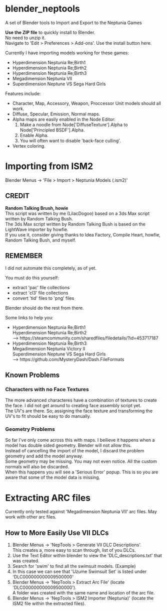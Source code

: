 # blender_neptools
<p>A set of Blender tools to Import and Export to the Neptunia Games
<p><b>Use the ZIP file</b> to quickly install to Blender.
  <br>No need to unzip it.
  <br>Navigate to 'Edit > Preferences > Add-ons'. Use the install button here.

<p>Currently I have importing models working for these games:
<ul>
<li>Hyperdimension Neptunia Re;Birth1
<li>Hyperdimension Neptunia Re;Birth2
<li>Hyperdimension Neptunia Re;Birth3
<li>Megadimension Neptunia VII
<li>Superdimension Neptune VS Sega Hard Girls
</ul>
Features include:
<ul>
  <li>Character, Map, Accessory, Weapon, Proccessor Unit models should all work.
  <li>Diffuse, Specular, Emission, Normal maps.
  <li>Alpha maps are easily enabled in the Node Editor:
    <ol>
      <li>Make a noodle from Node['DiffuseTexture'].Alpha to Node['Principled BSDF'].Alpha.
      <li>Enable Alpha.
      <li>You will often want to disable 'back-face culling'.
    </ol>
  <li>Vertex coloring.
</ul>


<h1>Importing from ISM2</h1>
Blender Menus -> 'File > Import > Neptunia Models (.ism2)'
<h2>CREDIT</h2>
<b>Random Talking Brush, howie</b>
<br>This script was written by me (LilacDogoo) based on a 3ds Max script written by Random Talking Bush.
<br>The 3ds Max script written by Random Talking Bush is based on the LightWave importer by howfie.
<br>If you use it, consider giving thanks to Idea Factory, Compile Heart, howfie, Random Talking Bush, and myself.


<h2>REMEMBER</h2>
I did not automate this completely, as of yet.
<p>You must do this yourself:
<ul>
  <li>extract 'pac' file collections
  <li>extract 'cl3' file collections
  <li>convert 'tid' files to 'png' files
</ul>
<p>Blender should do the rest from there.
<p>Some links to help you:
<ul>
  <li>Hyperdimension Neptunia Re;Birth1
    <br>Hyperdimension Neptunia Re;Birth2
    <br> --> https://steamcommunity.com/sharedfiles/filedetails/?id=453717187
  <li>Hyperdimension Neptunia Re;Birth3
    <br>Megadimension Neptunia Victory II
    <br>Superdimension Neptune VS Sega Hard Girls
    <br> --> https://github.com/MysteryDash/Dash.FileFormats
</ul>

<h2>Known Problems</h2>
<h3>Characters with no Face Textures</h3>
The more advanced characteres have a combination of textures to create the face. I did not get around to creating face assembly script yet.
<br>The UV's are there. So; assigning the face texture and transforming the UV's to fit should be easy to do manually.
<h3>Geometry Problems</h3>
So far I've only come across this with maps. I beilieve it happens when a model has double sided geometry. Blender will not allow this.
<br>Instead of cancelling the import of the model, I discard the problem geometry and add the model anyway.
<br>Some geometry may be missing. You may not even notice. All the custom normals will also be discarded.
<br>When this happens you will see a 'Serious Error' popup. This is so you are aware that some of the model data is missing.

<h1>Extracting ARC files</h1>
Currently only tested against 'Megadimension Neptunia VII' arc files. May work with other arc files.

<h2>How to More Easily Use VII DLCs</h2>
<ol>
<li>Blender Menus -> 'NepTools > Generate VII DLC Descriptions'.
  <br>This creates a, more easy to scan through, list of you DLCs.
<li>Use the Text Editor within blender to view the 'DLC_descriptions.txt' that was created.
<li>Search for 'swim' to find all the swimsuit models. (Example)
<li>In this case we can see that 'Uzume Swimsuit Set' is listed under 'DLC000000000009500000'
<li>Blender Menus -> 'NepTools > Extract Arc File' (locate 'DLC000000000009500000').
  <br>A folder was created with the same name and location of the arc file.
<li>Blender Menus -> 'NepTools > ISM2 Importer (Neptunia)' (locate the ISM2 file within the extracted files).
</ol>
